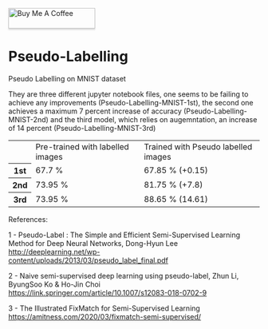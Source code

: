 <a href="https://www.buymeacoffee.com/banterless" target="_blank"><img src="https://www.buymeacoffee.com/assets/img/custom_images/orange_img.png" alt="Buy Me A Coffee" style="height: 41px !important;width: 174px !important;box-shadow: 0px 3px 2px 0px rgba(190, 190, 190, 0.5) !important;-webkit-box-shadow: 0px 3px 2px 0px rgba(190, 190, 190, 0.5) !important;" ></a>

# Pseudo-Labelling
Pseudo Labelling on MNIST dataset

They are three different jupyter notebook files, one seems to be failing to achieve any improvements (Pseudo-Labelling-MNIST-1st), the second one achieves a maximum 7 percent increase of accuracy (Pseudo-Labelling-MNIST-2nd) and the third model, which relies on augemntation, an increase of 14 percent (Pseudo-Labelling-MNIST-3rd)

<table style="width:100%">
   <tr>
    <th></th>
    <td>Pre-trained with labelled images</td>
    <td>Trained with Pseudo labelled images</td>
  </tr>
  <tr>
    <th>1st</th>
    <td>67.7 %</td>
    <td>67.85 % (+0.15)</td>
  </tr>
  <tr>
    <th>2nd</th>
    <td>73.95 %</td>
    <td>81.75 % (+7.8‬)</td>
  </tr>
    <tr>
    <th>3rd</th>
    <td>73.95 %</td>
    <td>88.65 % (14.61)‬</td>
  </tr>
</table>

References:

1 - Pseudo-Label : The Simple and Efficient Semi-Supervised Learning Method for Deep Neural Networks, Dong-Hyun Lee http://deeplearning.net/wp-content/uploads/2013/03/pseudo_label_final.pdf

2 - Naive semi-supervised deep learning using pseudo-label, Zhun Li, ByungSoo Ko & Ho-Jin Choi https://link.springer.com/article/10.1007/s12083-018-0702-9

3 - The Illustrated FixMatch for Semi-Supervised Learning 
https://amitness.com/2020/03/fixmatch-semi-supervised/
